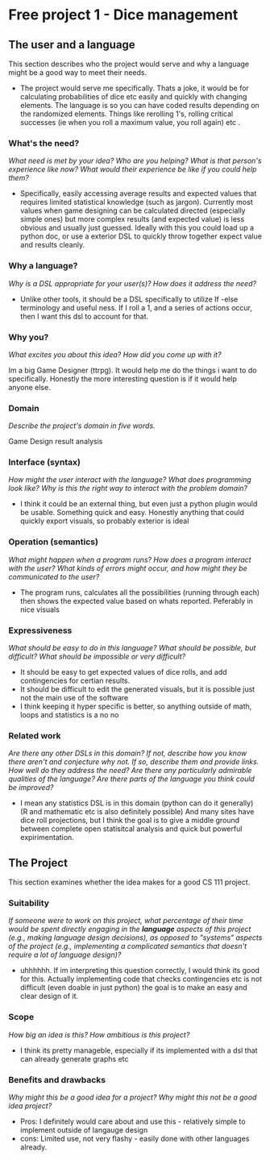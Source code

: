 # Free project 1 - Dice management

## The user and a language

This section describes who the project would serve and why a language might be a
good way to meet their needs.

- The project would serve me specifically. Thats a joke, it would be for calculating probabilities of dice etc easily and quickly with changing elements. The language is so you can have coded results depending on the randomized elements. Things like rerolling 1's, rolling critical successes (ie when you roll a maximum value, you roll again)  etc .


### What's the need?

_What need is met by your idea? Who are you helping? What is that person's
experience like now? What would their experience be like if you could help
them?_

- Specifically, easily accessing average results and expected values that requires limited statistical knowledge (such as jargon). Currently most values when game designing can be calculated directed (especially simple ones) but more complex results (and expected value) is less obvious and usually just guessed. Ideally with this you could load up a python doc, or use a exterior DSL to quickly throw together expect value and results cleanly.  


### Why a language?

_Why is a DSL appropriate for your user(s)? How does it address the need?_

- Unlike other tools, it should be a DSL specifically to utilize If -else terminology and useful ness. If I roll a 1, and a series of actions occur, then I want this dsl to account for that. 

### Why you?

_What excites you about this idea? How did you come up with it?_

Im a big Game Designer (ttrpg). It would help me do the things i want to do specifically. Honestly the more interesting question is if it would help anyone else. 

### Domain

_Describe the project's domain in five words._

Game Design result analysis 

### Interface (syntax)

_How might the user interact with the language? What does programming look
like? Why is this the right way to interact with the problem domain?_

- I think it could be an external thing, but even just a python plugin would be usable. Something quick and easy. Honestly anything that could quickly export visuals, so probably exterior is ideal 

### Operation (semantics)

_What might happen when a program runs? How does a program interact with the
user? What kinds of errors might occur, and how might they be communicated to
the user?_

- The program runs, calculates all the possibilities (running through each) then shows the expected value based on whats reported. Peferably in nice visuals 

### Expressiveness

_What should be easy to do in this language? What should be possible, but
difficult? What should be impossible or very difficult?_

- It should be easy to get expected values of dice rolls, and add contingencies for certian results. 
- It should be difficult to edit the generated visuals, but it is possible just not the main use of the software 
- I think keeping it hyper specific is better, so anything outside of math, loops and statistics is a no no 

### Related work

_Are there any other DSLs in this domain? If not, describe how you know there
aren't and conjecture why not. If so, describe them and provide links. How well
do they address the need? Are there any particularly admirable qualities of the
language? Are there parts of the language you think could be improved?_

- I mean any statistics DSL is in this domain (python can do it generally) (R and mathematic etc is also definitely possible) And many sites have dice roll projections, but I think the goal is to give a middle ground between complete open statisitcal analysis and quick but powerful expirimentation. 

## The Project

This section examines whether the idea makes for a good CS 111 project.

### Suitability

_If someone were to work on this project, what percentage of their time would be
spent directly engaging in the **language** aspects of this project (e.g.,
making language design decisions), as opposed to "systems" aspects of the
project (e.g., implementing a complicated semantics that doesn't require a lot
of language design)?_

- uhhhhhh. If im interpreting this question correctly, I would think its good for this. Actually implementing code that checks contingencies etc is not difficult 
(even doable in just python) the goal is to make an easy and clear design of it. 

### Scope

_How big an idea is this? How ambitious is this project?_

- I think its pretty manageble, especially if its implemented with a dsl that can already generate graphs etc 

### Benefits and drawbacks

_Why might this be a good idea for a project? Why might this not be a good idea
project?_

- Pros: I definitely would care about and use  this - relatively simple to implement outside of langauge design 
- cons: Limited use, not very flashy - easily done with other languages already.
